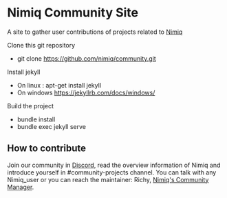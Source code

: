 # Nimiq Community Site

A site to gather user contributions of projects related to [Nimiq](https://nimiq.com/)

Clone this git repository
- git clone https://github.com/nimiq/community.git

Install jekyll
- On linux : apt-get install jekyll
- On windows https://jekyllrb.com/docs/windows/

Build the project
- bundle install
- bundle exec jekyll serve


## How to contribute

Join our community in [Discord](https://discord.gg/92qaVKH), read the overview information of Nimiq and introduce yourself in #community-projects channel. You can talk with any Nimiq_user or you can reach the maintainer: Richy, [Nimiq's Community Manager](https://nimiq.com/team/).

